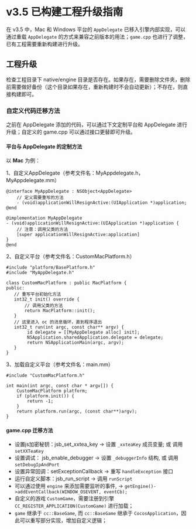 # v3.5 已构建工程升级指南

在 v3.5 中，Mac 和 Windows 平台的 `AppDelegate` 已移入引擎内部实现，可以通过重载 `AppDelegate` 的方式来兼容之前版本的用法；`game.cpp` 也进行了调整，已有工程需要重新构建进行升级。

## 工程升级

检查工程目录下 native/engine 目录是否存在。如果存在，需要删除文件夹，删除前需要做好备份（这个目录如果存在，重新构建时不会自动更新）；不存在，则直接构建即可。

### 自定义代码迁移方法

之前在 AppDelegate 添加的代码，可以通过下文定制平台和 AppDelegate 进行升级；自定义的 game.cpp 可以通过接口更替即可升级。

#### 平台与 AppDelegate 的定制方法

以 **Mac** 为例：

1、自定义AppDelegate（参考文件名：MyAppdelegate.h，MyAppdelegate.mm）

```
@interface MyAppDelegate : NSObject<AppDelegate>
    // 定义需要重写的方法
    - (void)applicationWillResignActive:(UIApplication *)application;
@end

@implementation MyAppDelegate
- (void)applicationWillResignActive:(UIApplication *)application {
    // 注意：调用父类的方法
    [super applicationWillResignActive:application]
}
@end
```

2、自定义平台（参考文件名：CustomMacPlatform.h）

```
#include "platform/BasePlatform.h"
#include "MyAppDelegate.h"

class CustomMacPlatform : public MacPlatform {
public:
   // 重写平台初始化方法
   int32_t init() override {
       // 调用父类的方法
       return MacPlatform::init();
   }
   // 这里进入 oc 的消息循环，直到程序退出
   int32_t run(int argc, const char** argv) {
        id delegate = [[MyAppDelegate alloc] init];
        NSApplication.sharedApplication.delegate = delegate;
        return NSApplicationMain(argc, argv);
   }
}
```

3、加载自定义平台（参考文件名：main.mm）

```
#include "CustomMacPlatform.h"

int main(int argc, const char * argv[]) {
    CustomMacPlatform platform; 
    if (platform.init()) {
        return -1;
    }
    return platform.run(argc, (const char**)argv); 
}
```

#### game.cpp 迁移方法

- 设置js加密秘钥：jsb_set_xxtea_key  -> 设置 `_xxteaKey` 成员变量; 或 调用 `setXXTeaKey`
- 设置调试： jsb_enable_debugger     -> 设置 `_debuggerInfo` 结构, 或 调用 `setDebugIpAndPort`
- 设置异常回调：setExceptionCallback  -> 重写 `handleException` 接口
- 运行自定义脚本：jsb_run_script      -> 调用 `runScript`
- 可以通过使用 `engine` 来添加需要监听的事件, -> `getEngine()->addEventCallback(WINDOW_OSEVENT, eventCb);`
- 自定义的游戏 `CustomGame`，需要注册到引擎 `CC_REGISTER_APPLICATION(CustomGame)` 进行加载；
- `game` 继承于 `cc::BaseGame`, 而 `cc::BaseGame` 继承于 `CocosApplication`，因此可以重写部分实现，增加自定义逻辑；
